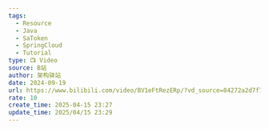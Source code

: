 ```yaml
---
tags:
  - Resource
  - Java
  - SaToken
  - SpringCloud
  - Tutorial
type: 📺 Video
source: B站
author: 架构驿站
date: 2024-09-19
url: https://www.bilibili.com/video/BV1eFtRezERp/?vd_source=84272a2d7f72158b38778819be5bc6ad
rate: 10
create_time: 2025-04-15 23:27
update_time: 2025/04/15 23:29
---
```


